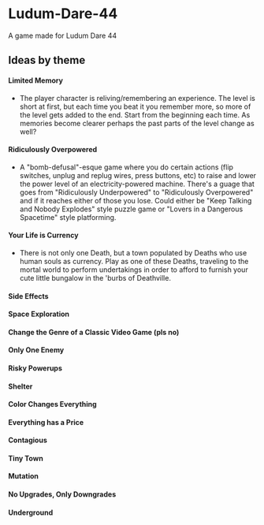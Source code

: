 # Ludum-Dare-44
A game made for Ludum Dare 44

## Ideas by theme

#### Limited Memory
* The player character is reliving/remembering an experience. The level is short at first, but each time you beat it you remember more, so more of the level gets added to the end. Start from the beginning each time. As memories become clearer perhaps the past parts of the level change as well?

#### Ridiculously Overpowered
* A "bomb-defusal"-esque game where you do certain actions (flip switches, unplug and replug wires, press buttons, etc) to raise and lower the power level of an electricity-powered machine. There's a guage that goes from "Ridiculously Underpowered" to "Ridiculously Overpowered" and if it reaches either of those you lose. Could either be "Keep Talking and Nobody Explodes" style puzzle game or "Lovers in a Dangerous Spacetime" style platforming.

#### Your Life is Currency
* There is not only one Death, but a town populated by Deaths who use human souls as currency. Play as one of these Deaths, traveling to the mortal world to perform undertakings in order to afford to furnish your cute little bungalow in the 'burbs of Deathville.

#### Side Effects

#### Space Exploration

#### Change the Genre of a Classic Video Game (pls no)

#### Only One Enemy

#### Risky Powerups

#### Shelter

#### Color Changes Everything

#### Everything has a Price

#### Contagious

#### Tiny Town

#### Mutation

#### No Upgrades, Only Downgrades

#### Underground
